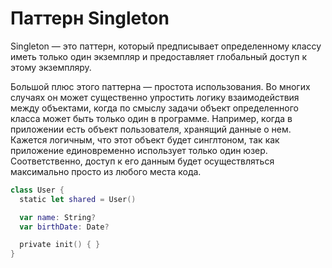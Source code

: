 # Паттерн Singleton

Singleton — это паттерн, который предписывает определенному классу иметь только один экземпляр и предоставляет глобальный доступ к этому экземпляру.

Большой плюс этого паттерна — простота использования. Во многих случаях он может существенно упростить логику взаимодействия между объектами, когда по смыслу задачи объект определенного класса может быть только один в программе. Например, когда в приложении есть объект пользователя, хранящий данные о нем. Кажется логичным, что этот объект будет синглтоном, так как приложение единовременно использует только один юзер. Соответственно, доступ к его данным будет осуществляться максимально просто из любого места кода.

```swift
class​​ User ​{ ​
  static​​ let ​shared = ​User​()

​  var ​name: ​String​?
  var​ birthDate: ​Date​?

  ​private​​ init​() { }
}
```
